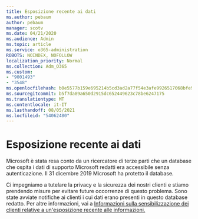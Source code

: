 ```yaml
---
title: Esposizione recente ai dati
ms.author: pebaum
author: pebaum
manager: scotv
ms.date: 04/21/2020
ms.audience: Admin
ms.topic: article
ms.service: o365-administration
ROBOTS: NOINDEX, NOFOLLOW
localization_priority: Normal
ms.collection: Adm_O365
ms.custom:
- "9001493"
- "3548"
ms.openlocfilehash: b0e5577b159e695214b5cd3ad2a77f54e3afe9926517068bfe9a90e475dfc491
ms.sourcegitcommit: b5f7da89a650d2915dc652449623c78be6247175
ms.translationtype: MT
ms.contentlocale: it-IT
ms.lasthandoff: 08/05/2021
ms.locfileid: "54062480"
---
```

# <a name="recent-data-exposure"></a>Esposizione recente ai dati

Microsoft è stata resa conto da un ricercatore di terze parti che un database che ospita i dati di supporto Microsoft redatti era accessibile senza autenticazione. Il 31 dicembre 2019 Microsoft ha protetto il database.

Ci impegniamo a tutelare la privacy e la sicurezza dei nostri clienti e stiamo prendendo misure per evitare future occorrenze di questo problema. Sono state avviate notifiche ai clienti i cui dati erano presenti in questo database redatto. Per altre informazioni, vai a [Informazioni sulla sensibilizzazione dei clienti relative a un'esposizione recente alle informazioni.](https://aka.ms/privacyinfo)
